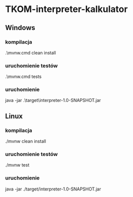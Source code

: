# TKOM-interpreter-kalkulator

## Windows
### kompilacja

.\mvnw.cmd clean install 

### uruchomienie testów

.\mvnw.cmd tests

### uruchomienie

java -jar .\target\interpreter-1.0-SNAPSHOT.jar

## Linux
### kompilacja

./mvnw clean install

### uruchomienie testów

./mvnw test

### uruchomienie

java -jar ./target/interpreter-1.0-SNAPSHOT.jar
